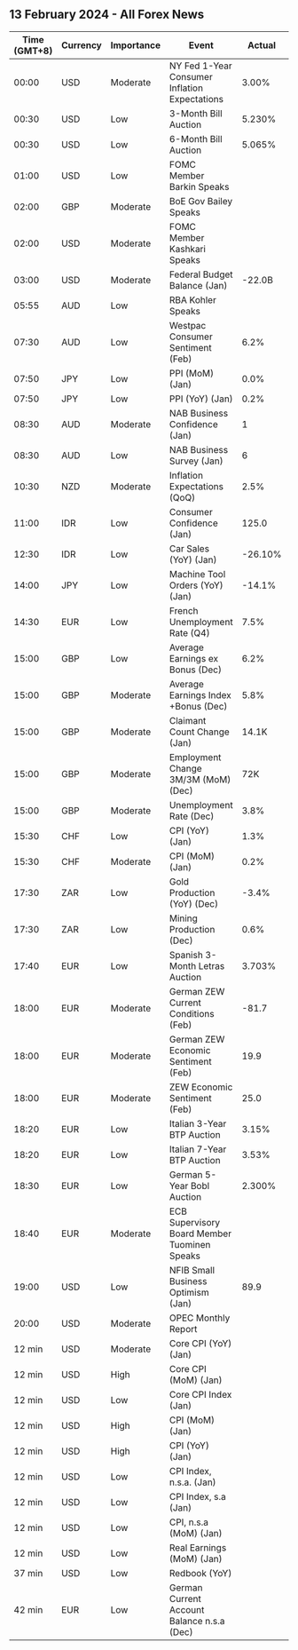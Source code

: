 ## 13 February 2024 - All Forex News

| Time (GMT+8) | Currency | Importance | Event | Actual | Forecast | Previous |
|------|----------|------------|-------|--------|----------|----------|
| 00:00 | USD | Moderate | NY Fed 1-Year Consumer Inflation Expectations | 3.00% |  | 3.00% |
| 00:30 | USD | Low | 3-Month Bill Auction | 5.230% |  | 5.235% |
| 00:30 | USD | Low | 6-Month Bill Auction | 5.065% |  | 5.045% |
| 01:00 | USD | Low | FOMC Member Barkin Speaks |  |  |  |
| 02:00 | GBP | Moderate | BoE Gov Bailey Speaks |  |  |  |
| 02:00 | USD | Moderate | FOMC Member Kashkari Speaks |  |  |  |
| 03:00 | USD | Moderate | Federal Budget Balance (Jan) | -22.0B | -39.3B | -129.0B |
| 05:55 | AUD | Low | RBA Kohler Speaks |  |  |  |
| 07:30 | AUD | Low | Westpac Consumer Sentiment (Feb) | 6.2% |  | -1.3% |
| 07:50 | JPY | Low | PPI (MoM) (Jan) | 0.0% | 0.1% | 0.3% |
| 07:50 | JPY | Low | PPI (YoY) (Jan) | 0.2% | 0.1% | 0.2% |
| 08:30 | AUD | Moderate | NAB Business Confidence (Jan) | 1 |  | 0 |
| 08:30 | AUD | Low | NAB Business Survey (Jan) | 6 |  | 8 |
| 10:30 | NZD | Moderate | Inflation Expectations (QoQ) | 2.5% |  | 2.8% |
| 11:00 | IDR | Low | Consumer Confidence (Jan) | 125.0 |  | 123.8 |
| 12:30 | IDR | Low | Car Sales (YoY) (Jan) | -26.10% |  | -19.10% |
| 14:00 | JPY | Low | Machine Tool Orders (YoY) (Jan) | -14.1% |  | -9.6% |
| 14:30 | EUR | Low | French Unemployment Rate (Q4) | 7.5% | 7.4% | 7.5% |
| 15:00 | GBP | Low | Average Earnings ex Bonus (Dec) | 6.2% | 6.0% | 6.7% |
| 15:00 | GBP | Moderate | Average Earnings Index +Bonus (Dec) | 5.8% | 5.6% | 6.7% |
| 15:00 | GBP | Moderate | Claimant Count Change (Jan) | 14.1K | 15.2K | 5.5K |
| 15:00 | GBP | Moderate | Employment Change 3M/3M (MoM) (Dec) | 72K | 73K | 73K |
| 15:00 | GBP | Moderate | Unemployment Rate (Dec) | 3.8% | 4.0% | 4.2% |
| 15:30 | CHF | Low | CPI (YoY) (Jan) | 1.3% | 1.7% | 1.7% |
| 15:30 | CHF | Moderate | CPI (MoM) (Jan) | 0.2% | 0.6% | 0.0% |
| 17:30 | ZAR | Low | Gold Production (YoY) (Dec) | -3.4% |  | -2.9% |
| 17:30 | ZAR | Low | Mining Production (Dec) | 0.6% | 4.9% | 6.9% |
| 17:40 | EUR | Low | Spanish 3-Month Letras Auction | 3.703% |  | 3.506% |
| 18:00 | EUR | Moderate | German ZEW Current Conditions (Feb) | -81.7 | -79.0 | -77.3 |
| 18:00 | EUR | Moderate | German ZEW Economic Sentiment (Feb) | 19.9 | 17.4 | 15.2 |
| 18:00 | EUR | Moderate | ZEW Economic Sentiment (Feb) | 25.0 | 20.1 | 22.7 |
| 18:20 | EUR | Low | Italian 3-Year BTP Auction | 3.15% |  | 3.03% |
| 18:20 | EUR | Low | Italian 7-Year BTP Auction | 3.53% |  | 3.63% |
| 18:30 | EUR | Low | German 5-Year Bobl Auction | 2.300% |  | 2.120% |
| 18:40 | EUR | Moderate | ECB Supervisory Board Member Tuominen Speaks |  |  |  |
| 19:00 | USD | Low | NFIB Small Business Optimism (Jan) | 89.9 | 92.3 | 91.9 |
| 20:00 | USD | Moderate | OPEC Monthly Report |  |  |  |
| 12 min | USD | Moderate | Core CPI (YoY) (Jan) |  | 3.7% | 3.9% |
| 12 min | USD | High | Core CPI (MoM) (Jan) |  | 0.3% | 0.3% |
| 12 min | USD | Low | Core CPI Index (Jan) |  |  | 313.22 |
| 12 min | USD | High | CPI (MoM) (Jan) |  | 0.2% | 0.3% |
| 12 min | USD | High | CPI (YoY) (Jan) |  | 2.9% | 3.4% |
| 12 min | USD | Low | CPI Index, n.s.a. (Jan) |  | 307.99 | 306.75 |
| 12 min | USD | Low | CPI Index, s.a (Jan) |  |  | 308.85 |
| 12 min | USD | Low | CPI, n.s.a (MoM) (Jan) |  |  | -0.10% |
| 12 min | USD | Low | Real Earnings (MoM) (Jan) |  |  | -0.2% |
| 37 min | USD | Low | Redbook (YoY) |  |  | 6.1% |
| 42 min | EUR | Low | German Current Account Balance n.s.a (Dec) |  |  | 30.8B |

